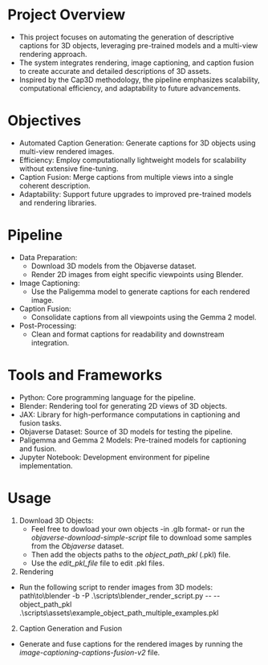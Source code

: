 # Project Overview
- This project focuses on automating the generation of descriptive captions for 3D objects, leveraging pre-trained models and a multi-view rendering approach.
- The system integrates rendering, image captioning, and caption fusion to create accurate and detailed descriptions of 3D assets.
- Inspired by the Cap3D methodology, the pipeline emphasizes scalability, computational efficiency, and adaptability to future advancements.

# Objectives
- Automated Caption Generation: Generate captions for 3D objects using multi-view rendered images.
- Efficiency: Employ computationally lightweight models for scalability without extensive fine-tuning.
- Caption Fusion: Merge captions from multiple views into a single coherent description.
- Adaptability: Support future upgrades to improved pre-trained models and rendering libraries.

# Pipeline
- Data Preparation:
  - Download 3D models from the Objaverse dataset.
  - Render 2D images from eight specific viewpoints using Blender.
- Image Captioning:
  - Use the Paligemma model to generate captions for each rendered image.
- Caption Fusion:
  - Consolidate captions from all viewpoints using the Gemma 2 model.
- Post-Processing:
  - Clean and format captions for readability and downstream integration.

# Tools and Frameworks
- Python: Core programming language for the pipeline.
- Blender: Rendering tool for generating 2D views of 3D objects.
- JAX: Library for high-performance computations in captioning and fusion tasks.
- Objaverse Dataset: Source of 3D models for testing the pipeline.
- Paligemma and Gemma 2 Models: Pre-trained models for captioning and fusion.
- Jupyter Notebook: Development environment for pipeline implementation.

# Usage
1. Download 3D Objects:
   - Feel free to dowload your own objects -in .glb format- or run the _objaverse-download-simple-script_ file to download some samples from the _Objaverse_ dataset.
   - Then add the objects paths to the _object_path_pkl_ (.pkl) file.
   - Use the _edit_pkl_file_ file to edit .pkl files.
2. Rendering
  - Run the following script to render images from 3D models:
  path\to\blender -b -P .\scripts\blender_render_script.py -- --object_path_pkl .\scripts\assets\example_object_path_multiple_examples.pkl
2. Caption Generation and Fusion
  - Generate and fuse captions for the rendered images by running the _image-captioning-captions-fusion-v2_ file.
